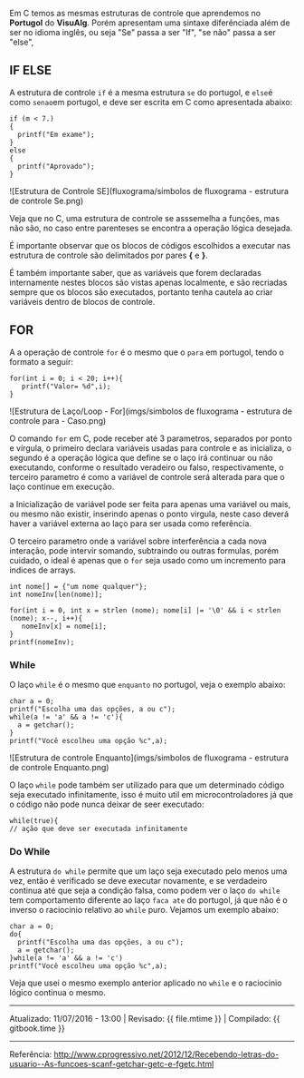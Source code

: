 Em C temos as mesmas estruturas de controle que aprendemos no **Portugol** do **VisuAlg**. Porém apresentam uma sintaxe diferênciada além de ser no idioma inglês, ou seja "Se" passa a ser "If", "se não" passa a ser "else", 

## IF ELSE

A estrutura de controle `if` é a mesma estrutura `se` do portugol, e `else`é como `senao`em portugol, e deve ser escrita em C como apresentada abaixo:

```
if (m < 7.) 
{
  printf("Em exame");
}
else
{
  printf("Aprovado");
}
```
![Estrutura de Controle SE](fluxograma/simbolos de fluxograma - estrutura de controle Se.png)

Veja que no C, uma estrutura de controle se asssemelha a funções, mas não são, no caso entre parenteses se encontra a operação lógica desejada.

É importante observar que os blocos de códigos escolhidos a executar nas estrutura de controle são delimitados por pares **{** e **}**.

É também importante saber, que as variáveis que forem declaradas internamente nestes blocos são vistas apenas localmente, e são recriadas sempre que os blocos são executados, portanto tenha cautela ao criar variáveis dentro de blocos de controle.

## FOR

A a operação de controle `for` é o mesmo que o `para` em portugol, tendo o formato a seguir:
 
```
for(int i = 0; i < 20; i++){
   printf("Valor= %d",i);
}
```
![Estrutura de Laço/Loop - For](imgs/simbolos de fluxograma - estrutura de controle para - Caso.png)

O comando `for` em C, pode receber até 3 parametros, separados por ponto e vírgula, o primeiro declara variáveis usadas para controle e as inicializa, o segundo é a operação lógica que define se o laço irá continuar ou não executando, conforme o resultado veradeiro ou falso, respectivamente, o terceiro parametro é como a variável de controle será alterada para que o laço continue em execução.

a Inicialização de variável pode ser feita para apenas uma variável ou mais, ou mesmo não existir, inserindo apenas o ponto virgula, neste caso deverá haver a variável externa ao laço para ser usada como referência.

O terceiro parametro onde a variável sobre interferência a cada nova interação, pode intervir somando, subtraindo ou outras formulas, porém cuidado, o ideal é apenas que o `for` seja usado como um incremento para indices de arrays.

```
int nome[] = {"um nome qualquer"};
int nomeInv[len(nome)];

for(int i = 0, int x = strlen (nome); nome[i] |= '\0' && i < strlen (nome); x--, i++){
   nomeInv[x] = nome[i];
}
printf(nomeInv);
```

### While

O laço `while` é o mesmo que `enquanto` no portugol, veja o exemplo abaixo:

```
char a = 0;
printf("Escolha uma das opções, a ou c");
while(a != 'a' && a != 'c'){
  a = getchar();
}
printf("Você escolheu uma opção %c",a);
```
![Estrutura de controle Enquanto](imgs/simbolos de fluxograma - estrutura de controle Enquanto.png)

O laço `while` pode também ser utilizado para que um determinado código seja executado infinitamente, isso é muito util em microcontroladores já que o código não pode nunca deixar de seer executado:

```
while(true){
// ação que deve ser executada infinitamente
```


### Do While

A estrutura `do while` permite que um laço seja executado pelo menos uma vez, então é verificado se deve executar novamente, e se verdadeiro continua até que seja a condição falsa, como podem ver o laço `do while` tem comportamento diferente ao laço `faca ate` do portugol, já que não é o inverso o raciocinio relativo ao `while` puro. Vejamos um exemplo abaixo:

```
char a = 0;
do{
  printf("Escolha uma das opções, a ou c");
  a = getchar();
}while(a != 'a' && a != 'c')
printf("Você escolheu uma opção %c",a);
```
Veja que usei o mesmo exemplo anterior aplicado no `while` e o raciocinio lógico continua o mesmo.


---

Atualizado: 11/07/2016 - 13:00 | Revisado: {{ file.mtime }} | Compilado: {{ gitbook.time }}

---

Referência: http://www.cprogressivo.net/2012/12/Recebendo-letras-do-usuario--As-funcoes-scanf-getchar-getc-e-fgetc.html
